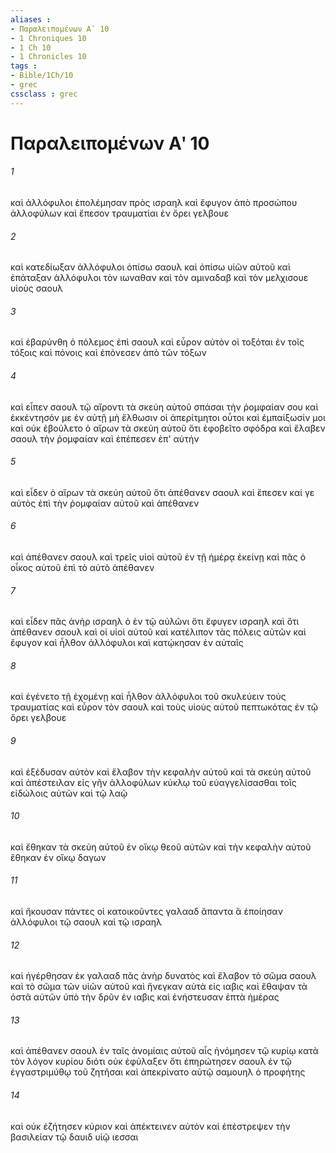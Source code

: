 ```yaml
---
aliases : 
- Παραλειπομένων Αʹ 10
- 1 Chroniques 10
- 1 Ch 10
- 1 Chronicles 10
tags : 
- Bible/1Ch/10
- grec
cssclass : grec
---
```


# Παραλειπομένων Αʹ 10

###### 1
καὶ ἀλλόφυλοι ἐπολέμησαν πρὸς ισραηλ καὶ ἔφυγον ἀπὸ προσώπου ἀλλοφύλων καὶ ἔπεσον τραυματίαι ἐν ὄρει γελβουε
###### 2
καὶ κατεδίωξαν ἀλλόφυλοι ὀπίσω σαουλ καὶ ὀπίσω υἱῶν αὐτοῦ καὶ ἐπάταξαν ἀλλόφυλοι τὸν ιωναθαν καὶ τὸν αμιναδαβ καὶ τὸν μελχισουε υἱοὺς σαουλ
###### 3
καὶ ἐβαρύνθη ὁ πόλεμος ἐπὶ σαουλ καὶ εὗρον αὐτὸν οἱ τοξόται ἐν τοῖς τόξοις καὶ πόνοις καὶ ἐπόνεσεν ἀπὸ τῶν τόξων
###### 4
καὶ εἶπεν σαουλ τῷ αἴροντι τὰ σκεύη αὐτοῦ σπάσαι τὴν ῥομφαίαν σου καὶ ἐκκέντησόν με ἐν αὐτῇ μὴ ἔλθωσιν οἱ ἀπερίτμητοι οὗτοι καὶ ἐμπαίξωσίν μοι καὶ οὐκ ἐβούλετο ὁ αἴρων τὰ σκεύη αὐτοῦ ὅτι ἐφοβεῖτο σφόδρα καὶ ἔλαβεν σαουλ τὴν ῥομφαίαν καὶ ἐπέπεσεν ἐπ' αὐτήν
###### 5
καὶ εἶδεν ὁ αἴρων τὰ σκεύη αὐτοῦ ὅτι ἀπέθανεν σαουλ καὶ ἔπεσεν καί γε αὐτὸς ἐπὶ τὴν ῥομφαίαν αὐτοῦ καὶ ἀπέθανεν
###### 6
καὶ ἀπέθανεν σαουλ καὶ τρεῖς υἱοὶ αὐτοῦ ἐν τῇ ἡμέρᾳ ἐκείνῃ καὶ πᾶς ὁ οἶκος αὐτοῦ ἐπὶ τὸ αὐτὸ ἀπέθανεν
###### 7
καὶ εἶδεν πᾶς ἀνὴρ ισραηλ ὁ ἐν τῷ αὐλῶνι ὅτι ἔφυγεν ισραηλ καὶ ὅτι ἀπέθανεν σαουλ καὶ οἱ υἱοὶ αὐτοῦ καὶ κατέλιπον τὰς πόλεις αὐτῶν καὶ ἔφυγον καὶ ἦλθον ἀλλόφυλοι καὶ κατῴκησαν ἐν αὐταῖς
###### 8
καὶ ἐγένετο τῇ ἐχομένῃ καὶ ἦλθον ἀλλόφυλοι τοῦ σκυλεύειν τοὺς τραυματίας καὶ εὗρον τὸν σαουλ καὶ τοὺς υἱοὺς αὐτοῦ πεπτωκότας ἐν τῷ ὄρει γελβουε
###### 9
καὶ ἐξέδυσαν αὐτὸν καὶ ἔλαβον τὴν κεφαλὴν αὐτοῦ καὶ τὰ σκεύη αὐτοῦ καὶ ἀπέστειλαν εἰς γῆν ἀλλοφύλων κύκλῳ τοῦ εὐαγγελίσασθαι τοῖς εἰδώλοις αὐτῶν καὶ τῷ λαῷ
###### 10
καὶ ἔθηκαν τὰ σκεύη αὐτοῦ ἐν οἴκῳ θεοῦ αὐτῶν καὶ τὴν κεφαλὴν αὐτοῦ ἔθηκαν ἐν οἴκῳ δαγων
###### 11
καὶ ἤκουσαν πάντες οἱ κατοικοῦντες γαλααδ ἅπαντα ἃ ἐποίησαν ἀλλόφυλοι τῷ σαουλ καὶ τῷ ισραηλ
###### 12
καὶ ἠγέρθησαν ἐκ γαλααδ πᾶς ἀνὴρ δυνατὸς καὶ ἔλαβον τὸ σῶμα σαουλ καὶ τὸ σῶμα τῶν υἱῶν αὐτοῦ καὶ ἤνεγκαν αὐτὰ εἰς ιαβις καὶ ἔθαψαν τὰ ὀστᾶ αὐτῶν ὑπὸ τὴν δρῦν ἐν ιαβις καὶ ἐνήστευσαν ἑπτὰ ἡμέρας
###### 13
καὶ ἀπέθανεν σαουλ ἐν ταῖς ἀνομίαις αὐτοῦ αἷς ἠνόμησεν τῷ κυρίῳ κατὰ τὸν λόγον κυρίου διότι οὐκ ἐφύλαξεν ὅτι ἐπηρώτησεν σαουλ ἐν τῷ ἐγγαστριμύθῳ τοῦ ζητῆσαι καὶ ἀπεκρίνατο αὐτῷ σαμουηλ ὁ προφήτης
###### 14
καὶ οὐκ ἐζήτησεν κύριον καὶ ἀπέκτεινεν αὐτὸν καὶ ἐπέστρεψεν τὴν βασιλείαν τῷ δαυιδ υἱῷ ιεσσαι
